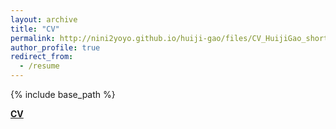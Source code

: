 ```yaml
---
layout: archive
title: "CV"
permalink: http://nini2yoyo.github.io/huiji-gao/files/CV_HuijiGao_short_v2021.pdf
author_profile: true
redirect_from:
  - /resume
---
```


{% include base_path %}

<b>[CV](http://nini2yoyo.github.io/huiji-gao/files/CV_HuijiGao_short_v2021.pdf)</b>
